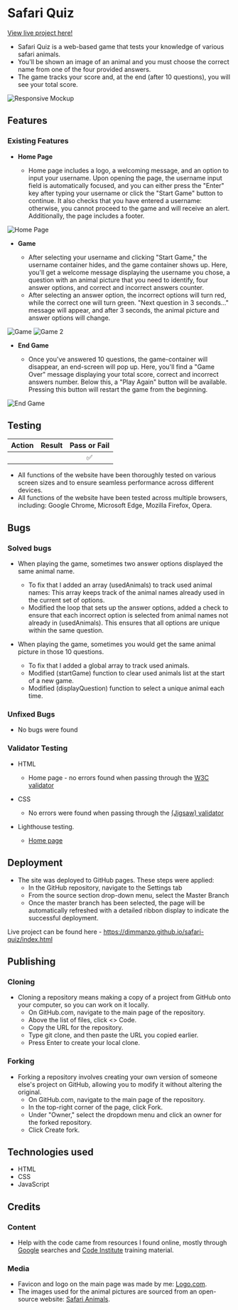 # Safari Quiz

[View live project here!](https://dimmanzo.github.io/safari-quiz/)

- Safari Quiz is a web-based game that tests your knowledge of various safari animals. 
- You'll be shown an image of an animal and you must choose the correct name from one of the four provided answers. 
- The game tracks your score and, at the end (after 10 questions), you will see your total score.

![Responsive Mockup](https://github.com/Dimmanzo/safari-quiz/blob/main/media/responsive.png)


## Features 

### Existing Features

- __Home Page__

  - Home page includes a logo, a welcoming message, and an option to input your username. Upon opening the page, the username input field is automatically focused, and you can either press the "Enter" key after typing your username or click the "Start Game" button to continue. It also checks that you have entered a username: otherwise, you cannot proceed to the game and will receive an alert. Additionally, the page includes a footer.

![Home Page](https://github.com/Dimmanzo/safari-quiz/blob/main/media/home-page.png)

- __Game__

  - After selecting your username and clicking "Start Game," the username container hides, and the game container shows up. Here, you'll get a welcome message displaying the username you chose, a question with an animal picture that you need to identify, four answer options, and correct and incorrect answers counter.
  - After selecting an answer option, the incorrect options will turn red, while the correct one will turn green. "Next question in 3 seconds..." message will appear, and after 3 seconds, the animal picture and answer options will change.

![Game](https://github.com/Dimmanzo/safari-quiz/blob/main/media/game.png)
![Game 2](https://github.com/Dimmanzo/safari-quiz/blob/main/media/game-2.png)

- __End Game__

  - Once you've answered 10 questions, the game-container will disappear, an end-screen will pop up. Here, you'll find a "Game Over" message displaying your total score, correct and incorrect answers number. Below this, a "Play Again" button will be available. Pressing this button will restart the game from the beginning.

![End Game](https://github.com/Dimmanzo/safari-quiz/blob/main/media/end-game.png)  

## Testing 

| Action  | Result | Pass or Fail  |
| :-: | :-: | :-: |
|  |  | ✅ |

- All functions of the website have been thoroughly tested on various screen sizes and to ensure seamless performance across different devices.
- All functions of the website have been tested across multiple browsers, including: Google Chrome, Microsoft Edge, Mozilla Firefox, Opera.


## Bugs

### Solved bugs
- When playing the game, sometimes two answer options displayed the same animal name. 
  - To fix that I added an array (usedAnimals) to track used animal names: This array keeps track of the animal names already used in the current set of options.
  - Modified the loop that sets up the answer options, added a check to ensure that each incorrect option is selected from animal names not already in (usedAnimals). This ensures that all options are unique within the same question.

- When playing the game, sometimes you would get the same animal picture in those 10 questions.
  - To fix that I added a global array to track used animals.
  - Modified (startGame) function to clear used animals list at the start of a new game.
  - Modified (displayQuestion) function to select a unique animal each time.
   
### Unfixed Bugs

- No bugs were found

### Validator Testing 

- HTML

  - Home page - no errors found when passing through the [W3C validator]()

- CSS

  - No errors were found when passing through the [(Jigsaw) validator](https://jigsaw.w3.org/css-validator/validator?uri=https%3A%2F%2Fdimmanzo.github.io%2Fsafari-quiz%2F&profile=css3svg&usermedium=all&warning=1&vextwarning=&lang=en#warnings)

- Lighthouse testing.

  - [Home page](https://github.com/Dimmanzo/culinary-academy/blob/main/media/lighthouse.png)


## Deployment

- The site was deployed to GitHub pages. These steps were applied: 
  - In the GitHub repository, navigate to the Settings tab 
  - From the source section drop-down menu, select the Master Branch
  - Once the master branch has been selected, the page will be automatically refreshed with a detailed ribbon display to indicate the successful deployment. 

Live project can be found here - https://dimmanzo.github.io/safari-quiz/index.html 


## Publishing

### Cloning

- Cloning a repository means making a copy of a project from GitHub onto your computer, so you can work on it locally.
  - On GitHub.com, navigate to the main page of the repository.
  - Above the list of files, click <> Code.
  - Copy the URL for the repository.
  - Type git clone, and then paste the URL you copied earlier.
  - Press Enter to create your local clone.

### Forking

- Forking a repository involves creating your own version of someone else's project on GitHub, allowing you to modify it without altering the original.
  - On GitHub.com, navigate to the main page of the repository.
  - In the top-right corner of the page, click Fork.
  - Under "Owner," select the dropdown menu and click an owner for the forked repository.
  - Click Create fork.


## Technologies used

- HTML
- CSS
- JavaScript


## Credits 

### Content 

- Help with the code came from resources I found online, mostly through [Google](https://www.google.com/) searches and [Code Institute](https://learn.codeinstitute.net/ci_program/diplomainfullstacksoftwarecommoncurriculum) training material.

### Media

- Favicon and logo on the main page was made by me: [Logo.com](https://logo.com/).
- The images used for the animal pictures are sourced from an open-source website: [Safari Animals](https://www.animalspot.net/safari-animals).

